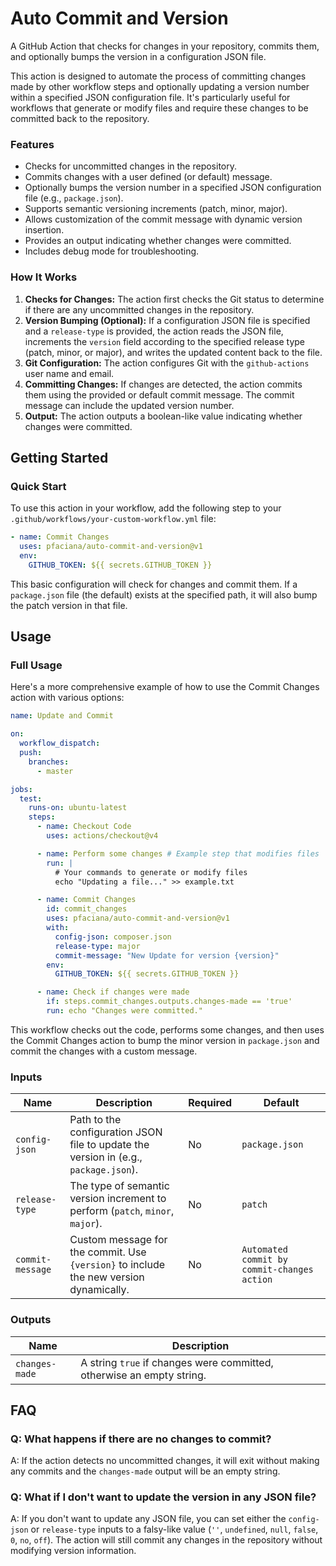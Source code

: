 # Auto Commit and Version

A GitHub Action that checks for changes in your repository, commits them, and optionally bumps the version in a configuration JSON file.

This action is designed to automate the process of committing changes made by other workflow steps and optionally updating a version number within a specified JSON configuration file. It's particularly useful for workflows that generate or modify files and require these changes to be committed back to the repository.

### Features

- Checks for uncommitted changes in the repository.
- Commits changes with a user defined (or default) message.
- Optionally bumps the version number in a specified JSON configuration file (e.g., `package.json`).
- Supports semantic versioning increments (patch, minor, major).
- Allows customization of the commit message with dynamic version insertion.
- Provides an output indicating whether changes were committed.
- Includes debug mode for troubleshooting.

### How It Works

1. **Checks for Changes:** The action first checks the Git status to determine if there are any uncommitted changes in the repository.
2. **Version Bumping (Optional):** If a configuration JSON file is specified and a `release-type` is provided, the action reads the JSON file, increments the `version` field according to the specified release type (patch, minor, or major), and writes the updated content back to the file.
3. **Git Configuration:** The action configures Git with the `github-actions` user name and email.
4. **Committing Changes:** If changes are detected, the action commits them using the provided or default commit message. The commit message can include the updated version number.
5. **Output:** The action outputs a boolean-like value indicating whether changes were committed.

## Getting Started

### Quick Start

To use this action in your workflow, add the following step to your `.github/workflows/your-custom-workflow.yml` file:

```yaml
- name: Commit Changes
  uses: pfaciana/auto-commit-and-version@v1
  env:
    GITHUB_TOKEN: ${{ secrets.GITHUB_TOKEN }}
```

This basic configuration will check for changes and commit them. If a `package.json` file (the default) exists at the specified path, it will also bump the patch version in that file.

## Usage

### Full Usage

Here's a more comprehensive example of how to use the Commit Changes action with various options:

```yaml
name: Update and Commit

on:
  workflow_dispatch:
  push:
    branches:
      - master

jobs:
  test:
    runs-on: ubuntu-latest
    steps:
      - name: Checkout Code
        uses: actions/checkout@v4

      - name: Perform some changes # Example step that modifies files
        run: |
          # Your commands to generate or modify files
          echo "Updating a file..." >> example.txt

      - name: Commit Changes
        id: commit_changes
        uses: pfaciana/auto-commit-and-version@v1
        with:
          config-json: composer.json
          release-type: major
          commit-message: "New Update for version {version}"
        env:
          GITHUB_TOKEN: ${{ secrets.GITHUB_TOKEN }}

      - name: Check if changes were made
        if: steps.commit_changes.outputs.changes-made == 'true'
        run: echo "Changes were committed."
```

This workflow checks out the code, performs some changes, and then uses the Commit Changes action to bump the minor version in `package.json` and commit the changes with a custom message.

### Inputs

| Name             | Description                                                                            | Required | Default                                     |
|------------------|----------------------------------------------------------------------------------------|----------|---------------------------------------------|
| `config-json`    | Path to the configuration JSON file to update the version in (e.g., `package.json`).   | No       | `package.json`                              |
| `release-type`   | The type of semantic version increment to perform (`patch`, `minor`, `major`).         | No       | `patch`                                     |
| `commit-message` | Custom message for the commit. Use `{version}` to include the new version dynamically. | No       | `Automated commit by commit-changes action` |

### Outputs

| Name           | Description                                                           |
|----------------|-----------------------------------------------------------------------|
| `changes-made` | A string `true` if changes were committed, otherwise an empty string. |

## FAQ

### Q: What happens if there are no changes to commit?

A: If the action detects no uncommitted changes, it will exit without making any commits and the `changes-made` output will be an empty string.

### Q: What if I don't want to update the version in any JSON file?

A: If you don't want to update any JSON file, you can set either the `config-json` or `release-type` inputs to a falsy-like value (`''`, `undefined`, `null`, `false`, `0`, `no`, `off`). The action will still commit any changes in the repository without modifying version information.
